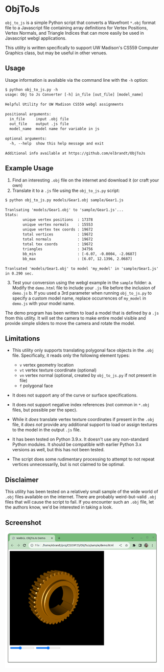 # ObjToJs

`obj_to_js` is a simple Python script that converts a Wavefront `*.obj` format file to a Javascript file containing array definitions for Vertex Positions, Vertex Normals, and Triangle Indices that can more easily be used in Javascript webgl applications.

This utility is written specifically to support UW Madison's CS559 Computer Graphics class, but may be useful in other venues.

## Usage

Usage information is available via the command line with the `-h` option:
```
$ python obj_to_js.py -h
usage: Obj to Js Converter [-h] in_file [out_file] [model_name]

Helpful Utility for UW Madison CS559 webgl assignments

positional arguments:
  in_file     input .obj file
  out_file    output .js file
  model_name  model name for variable in js

optional arguments:
  -h, --help  show this help message and exit

Additional info available at https://github.com/elbrandt/ObjToJs
```

## Example Usage

1. Find an interesting `.obj` file on the internet and download it (or craft your own)
2. Translate it to a `.js` file using the `obj_to_js.py` script:
```
$ python obj_to_js.py models/Gear1.obj sample/Gear1.js

Tranlsating 'models/Gear1.obj' to 'sample/Gear1.js'...
Stats:
        unique vertex positions  : 17378
        unique vertex normals    : 15553
        unique vertex tex coords : 19672
        total vertices           : 19672
        total normals            : 19672
        total tex coords         : 19672
        triangles                : 34756
        bb_min                   : [-6.07, -0.0004, -2.0687]
        bb_max                   : [6.07, 12.1396, 2.0687]

Tranlsated 'models/Gear1.obj' to model 'my_model' in 'sample/Gear1.js' in 0.290 sec.
```
3. Test your conversion using the webgl example in the `sample` folder:
 a. Modify the `demo.html` file to include your `.js` file before the inclusion of `demo.js`
 b. If you used a 3rd parameter when running `obj_to_js.py` to specify a custom model name, replace occurrences of `my_model` in `demo.js` with your model name.

The demo program has been written to load a model that is defined by a `.js` from this utility. It will set the camera to make entire model visible and provide simple sliders to move the camera and rotate the model. 

## Limitations
- This utility only supports translating polygonal face objects in the `.obj` file.  Specifically, it reads only the following element types:
  - `v` vertex geometry location 
  - `vt` vertex texture coordinate (optional)
  - `vn` vertex normal (optional, created by `obj_to_js.py` if not present in file)
  - `f` polygonal face

- It does not support any of the curve or surface specifications.

- It does not support negative index references (not common in `*.obj` files, but possible per the spec).

- While it *does* translate vertex texture coordinates if present in the `.obj` file, it *does not* provide any additional support to load or assign textures to the model in the output `.js` file.

- It has been tested on Python 3.9.x. It doesn't use any non-standard Python modules. It should be compatible with earlier Python 3.x versions as well, but this has not been tested.

- The script does some rudimentary processing to attempt to not repeat vertices unnecessarily, but is not claimed to be optimal. 

## Disclaimer
This utility has been tested on a relatively small sample of the wide world of `.obj` files available on the internet. There are probably weird-but-valid `.obj` files that will cause the script to fail. If you encounter such an `.obj` file, let the authors know, we'd be interested in taking a look.

## Screenshot
![image](sample/screenshot.png)
